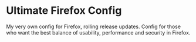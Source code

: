 # Ultimate Firefox Config
My very own config for Firefox, rolling release updates. Config for those who want the best balance of usability, performance and security in Firefox.
